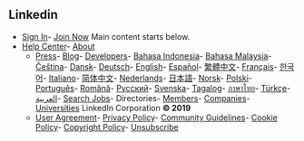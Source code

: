 
## Linkedin
- [Sign In](https://www.linkedin.com/uas/login?session_redirect=&amp;trk=hb_signin)- [Join Now](https://www.linkedin.com/start/join?trk=hb_join)
Main content starts below.
- [Help Center](https://www.linkedin.com/help/linkedin?lang=en)- [About](//press.linkedin.com/about-linkedin)<ul id="li-about-options"><li>[Press](https://www.linkedin.com/redir/redirect?url=https%3A%2F%2Fpress%2Elinkedin%2Ecom%2F&amp;urlhash=uTdA)- [Blog](https://www.linkedin.com/redir/redirect?url=https%3A%2F%2Fblog%2Elinkedin%2Ecom%2F&amp;urlhash=bplK)- [Developers](https://www.linkedin.com/redir/redirect?url=https%3A%2F%2Fdeveloper%2Elinkedin%2Ecom&amp;urlhash=Qc8-)- [Bahasa Indonesia](https://www.linkedin.com/secure/settings)- [Bahasa Malaysia](https://www.linkedin.com/secure/settings)- [Čeština](https://www.linkedin.com/secure/settings)- [Dansk](https://www.linkedin.com/secure/settings)- [Deutsch](https://www.linkedin.com/secure/settings)- [English](https://www.linkedin.com/secure/settings)- [Español](https://www.linkedin.com/secure/settings)- [繁體中文](https://www.linkedin.com/secure/settings)- [Français](https://www.linkedin.com/secure/settings)- [한국어](https://www.linkedin.com/secure/settings)- [Italiano](https://www.linkedin.com/secure/settings)- [简体中文](https://www.linkedin.com/secure/settings)- [Nederlands](https://www.linkedin.com/secure/settings)- [日本語](https://www.linkedin.com/secure/settings)- [Norsk](https://www.linkedin.com/secure/settings)- [Polski](https://www.linkedin.com/secure/settings)- [Português](https://www.linkedin.com/secure/settings)- [Română](https://www.linkedin.com/secure/settings)- [Русский](https://www.linkedin.com/secure/settings)- [Svenska](https://www.linkedin.com/secure/settings)- [Tagalog](https://www.linkedin.com/secure/settings)- [ภาษาไทย](https://www.linkedin.com/secure/settings)- [Türkçe](https://www.linkedin.com/secure/settings)- [العربية](https://www.linkedin.com/secure/settings)- [Search Jobs](https://www.linkedin.com/jobs/?trk=hb_ft_jobs)- Directories- [Members](https://www.linkedin.com/directory/people-a?trk=hb_ft_peopledir)- [Companies](https://www.linkedin.com/directory/companies)- [Universities](https://www.linkedin.com/directory/universities)
LinkedIn Corporation **&copy; 2019**
- [User Agreement](https://www.linkedin.com/legal/user-agreement?trk=hb_ft_userag)- [Privacy Policy](https://www.linkedin.com/legal/privacy-policy?trk=hb_ft_priv)- [Community Guidelines](https://www.linkedin.com/help/linkedin/answer/34593?lang=en)- [Cookie Policy](https://www.linkedin.com/legal/cookie-policy?trk=hb_ft_cookie)- [Copyright Policy](https://www.linkedin.com/legal/copyright-policy?trk=hb_ft_copy)- [Unsubscribe](https://www.linkedin.com/psettings/guest-email-unsubscribe?trk=hb_ft_gunsub)
